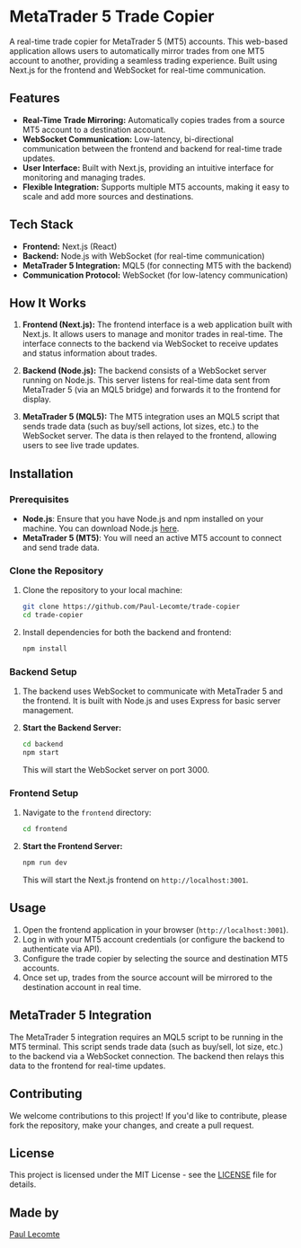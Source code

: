 
# MetaTrader 5 Trade Copier

A real-time trade copier for MetaTrader 5 (MT5) accounts. This web-based application allows users to automatically mirror trades from one MT5 account to another, providing a seamless trading experience. Built using Next.js for the frontend and WebSocket for real-time communication.

## Features

- **Real-Time Trade Mirroring:** Automatically copies trades from a source MT5 account to a destination account.
- **WebSocket Communication:** Low-latency, bi-directional communication between the frontend and backend for real-time trade updates.
- **User Interface:** Built with Next.js, providing an intuitive interface for monitoring and managing trades.
- **Flexible Integration:** Supports multiple MT5 accounts, making it easy to scale and add more sources and destinations.

## Tech Stack

- **Frontend:** Next.js (React)
- **Backend:** Node.js with WebSocket (for real-time communication)
- **MetaTrader 5 Integration:** MQL5 (for connecting MT5 with the backend)
- **Communication Protocol:** WebSocket (for low-latency communication)

## How It Works

1. **Frontend (Next.js):** The frontend interface is a web application built with Next.js. It allows users to manage and monitor trades in real-time. The interface connects to the backend via WebSocket to receive updates and status information about trades.

2. **Backend (Node.js):** The backend consists of a WebSocket server running on Node.js. This server listens for real-time data sent from MetaTrader 5 (via an MQL5 bridge) and forwards it to the frontend for display.

3. **MetaTrader 5 (MQL5):** The MT5 integration uses an MQL5 script that sends trade data (such as buy/sell actions, lot sizes, etc.) to the WebSocket server. The data is then relayed to the frontend, allowing users to see live trade updates.

## Installation

### Prerequisites

- **Node.js**: Ensure that you have Node.js and npm installed on your machine. You can download Node.js [here](https://nodejs.org/).
- **MetaTrader 5 (MT5)**: You will need an active MT5 account to connect and send trade data.

### Clone the Repository

1. Clone the repository to your local machine:
   ```bash
   git clone https://github.com/Paul-Lecomte/trade-copier
   cd trade-copier
   ```

2. Install dependencies for both the backend and frontend:
   ```bash
   npm install
   ```

### Backend Setup

1. The backend uses WebSocket to communicate with MetaTrader 5 and the frontend. It is built with Node.js and uses Express for basic server management.

2. **Start the Backend Server:**
   ```bash
   cd backend
   npm start
   ```

   This will start the WebSocket server on port 3000.

### Frontend Setup

1. Navigate to the `frontend` directory:
   ```bash
   cd frontend
   ```

2. **Start the Frontend Server:**
   ```bash
   npm run dev
   ```

   This will start the Next.js frontend on `http://localhost:3001`.

## Usage

1. Open the frontend application in your browser (`http://localhost:3001`).
2. Log in with your MT5 account credentials (or configure the backend to authenticate via API).
3. Configure the trade copier by selecting the source and destination MT5 accounts.
4. Once set up, trades from the source account will be mirrored to the destination account in real time.

## MetaTrader 5 Integration

The MetaTrader 5 integration requires an MQL5 script to be running in the MT5 terminal. This script sends trade data (such as buy/sell, lot size, etc.) to the backend via a WebSocket connection. The backend then relays this data to the frontend for real-time updates.

## Contributing

We welcome contributions to this project! If you'd like to contribute, please fork the repository, make your changes, and create a pull request.

## License

This project is licensed under the MIT License - see the [LICENSE](LICENSE) file for details.

## Made by
[Paul Lecomte](https://github.com/Paul-Lecomte)